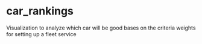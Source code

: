 # car_rankings
Visualization to analyze which car will be good bases on the criteria weights for setting up a fleet service
